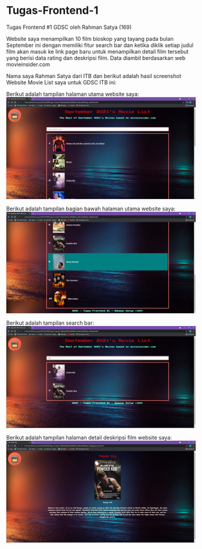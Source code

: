 # Tugas-Frontend-1
Tugas Frontend #1 GDSC oleh Rahman Satya (169)

Website saya menampilkan 10 film bioskop yang tayang pada bulan September ini dengan memiliki fitur search bar dan ketika diklik setiap judul film akan masuk ke link page baru untuk menampilkan detail film tersebut yang berisi data rating dan deskripsi film. Data diambil berdasarkan web movieinsider.com

Nama saya Rahman Satya dari ITB dan berikut adalah hasil screenshot Website Movie List saya untuk GDSC ITB ini:

Berikut adalah tampilan halaman utama website saya:
![Screenshot1](Screenshot_Website_Page_Utama.png)

Berikut adalah tampilan bagian bawah halaman utama website saya:
![Screenshot2](Screenshot_Website_Page_Utama_2.png)

Berikut adalah tampilan search bar:
![Screenshot3](Screenshot_Website_SearchBar.png)

Berikut adalah tampilan halaman detail deskripsi film website saya:
![Screenshot4](Screenshot_Website_Detail_Movie.png)

